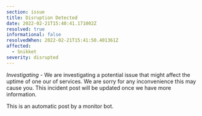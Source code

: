 ```yaml
---
section: issue
title: Disruption Detected
date: 2022-02-21T15:40:41.171002Z
resolved: true
informational: false
resolvedWhen: 2022-02-21T15:41:50.401361Z
affected:
  - Snikket
severity: disrupted
---
```

*Investigating* - We are investigating a potential issue that might affect the uptime of one our of services. We are sorry for any inconvenience this may cause you. This incident post will be updated once we have more information.

This is an automatic post by a monitor bot.
        